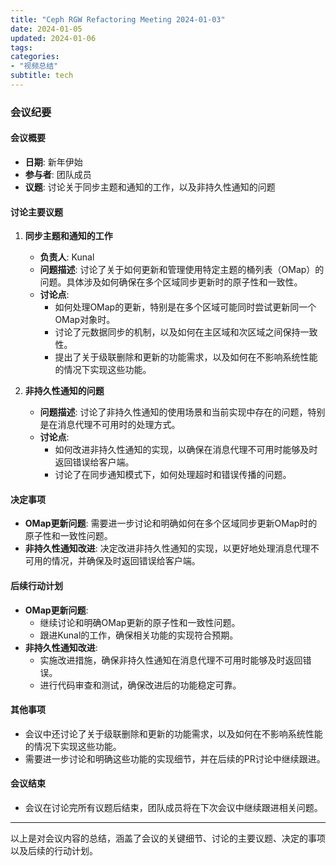```yaml
---
title: "Ceph RGW Refactoring Meeting 2024-01-03"
date: 2024-01-05
updated: 2024-01-06
tags:
categories:
- "视频总结"
subtitle: tech
---
```



### 会议纪要

#### 会议概要
- **日期**: 新年伊始
- **参与者**: 团队成员
- **议题**: 讨论关于同步主题和通知的工作，以及非持久性通知的问题

#### 讨论主要议题
1. **同步主题和通知的工作**
   - **负责人**: Kunal
   - **问题描述**: 讨论了关于如何更新和管理使用特定主题的桶列表（OMap）的问题。具体涉及如何确保在多个区域同步更新时的原子性和一致性。
   - **讨论点**:
     - 如何处理OMap的更新，特别是在多个区域可能同时尝试更新同一个OMap对象时。
     - 讨论了元数据同步的机制，以及如何在主区域和次区域之间保持一致性。
     - 提出了关于级联删除和更新的功能需求，以及如何在不影响系统性能的情况下实现这些功能。

2. **非持久性通知的问题**
   - **问题描述**: 讨论了非持久性通知的使用场景和当前实现中存在的问题，特别是在消息代理不可用时的处理方式。
   - **讨论点**:
     - 如何改进非持久性通知的实现，以确保在消息代理不可用时能够及时返回错误给客户端。
     - 讨论了在同步通知模式下，如何处理超时和错误传播的问题。

#### 决定事项
- **OMap更新问题**: 需要进一步讨论和明确如何在多个区域同步更新OMap时的原子性和一致性问题。
- **非持久性通知改进**: 决定改进非持久性通知的实现，以更好地处理消息代理不可用的情况，并确保及时返回错误给客户端。

#### 后续行动计划
- **OMap更新问题**:
  - 继续讨论和明确OMap更新的原子性和一致性问题。
  - 跟进Kunal的工作，确保相关功能的实现符合预期。
- **非持久性通知改进**:
  - 实施改进措施，确保非持久性通知在消息代理不可用时能够及时返回错误。
  - 进行代码审查和测试，确保改进后的功能稳定可靠。

#### 其他事项
- 会议中还讨论了关于级联删除和更新的功能需求，以及如何在不影响系统性能的情况下实现这些功能。
- 需要进一步讨论和明确这些功能的实现细节，并在后续的PR讨论中继续跟进。

#### 会议结束
- 会议在讨论完所有议题后结束，团队成员将在下次会议中继续跟进相关问题。

---

以上是对会议内容的总结，涵盖了会议的关键细节、讨论的主要议题、决定的事项以及后续的行动计划。